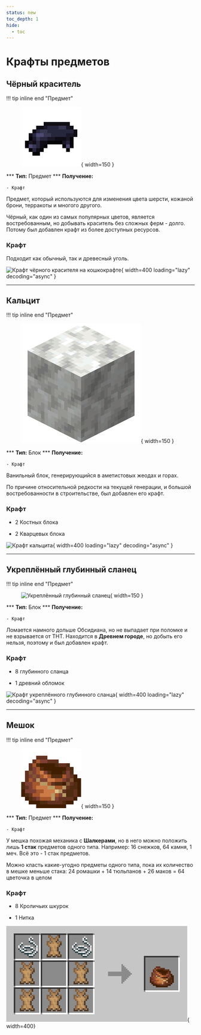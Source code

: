 ```yaml
---
status: new
toc_depth: 1
hide:
  - toc
---
```


# Крафты предметов

## Чёрный краситель

!!! tip inline end "Предмет"
    <figure markdown="span">
        ![Чёрный краситель](../../assets/items/items/black_dye.png){ width=150 }
    </figure>
    ***
    **Тип:** Предмет
    ***
    **Получение:**
    
    - Крафт

Предмет, который используются для изменения цвета шерсти, кожаной брони, терракоты и многого другого.

Чёрный, как один из самых популярных цветов, является востребованным, но добывать краситель без сложных ферм - долго. Потому был добавлен крафт из более доступных ресурсов.

### Крафт

Подходит как обычный, так и древесный уголь.

![Крафт чёрного красителя на кошкокрафте](../../../assets/crafts/black_dye_craft.gif){ width=400 loading="lazy" decoding="async" }

***

## Кальцит

!!! tip inline end "Предмет"
    <figure markdown="span">
        ![Кальцит](../../assets/items/items/calcite.png){ width=150 }
    </figure>
    ***
    **Тип:** Блок
    ***
    **Получение:**
    
    - Крафт

Ванильный блок, генерирующийся в аметистовых жеодах и горах.

По причине относительной редкости на текущей генерации, и большой востребованности в строительстве, был добавлен его крафт.

### Крафт

- 2 Костных блока

- 2 Кварцевых блока

![Крафт кальцита](../../../assets/crafts/calcite_craft.png){ width=400 loading="lazy" decoding="async" }

***

## Укреплённый глубинный сланец

!!! tip inline end "Предмет"
    <figure markdown="span">
        ![Укреплённый глубинный сланец](../../assets/items/block/reinforced_deepslate.png){ width=150 }
    </figure>
    ***
    **Тип:** Блок
    ***
    **Получение:**
    
    - Крафт

Ломается намного дольше Обсидиана, но не выпадает при поломке и не взрывается от ТНТ. Находится в **Древнем городе**, но добыть его нельзя, поэтому и был добавлен крафт.

### Крафт

- 8 глубинного сланца

- 1 древний обломок

![Крафт укреплённого глубинного сланца](../../assets/crafts/reinforced_deepslate.png){ width=400 loading="lazy" decoding="async" }

***

## Мешок

!!! tip inline end "Предмет"
    <figure markdown="span">
        ![Мешочек](../../assets/items/items/bundle.webp){ width=150 }
    </figure>
    ***
    **Тип:** Предмет
    ***
    **Получение:**
    
    - Крафт

У мешка похожая механика с **Шалкерами**, но в него можно положить лишь **1 стак** предметов одного типа. Например: 16 снежков, 64 камня, 1 меч. Всё это - 1 стак предметов.

Можно класть какие-угодно предметы одного типа, пока их количество в мешке меньше стака: 24 ромашки + 14 тюльпанов + 26 маков = 64 цветочка в целом

### Крафт

- 8 Кроличьих шкурок

- 1 Нитка

![Крафт мешочка](../../assets/crafts/bundle_craft.png){ width=400}